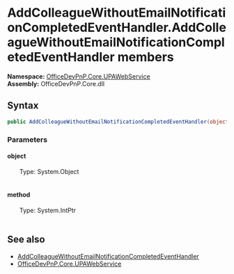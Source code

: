 # AddColleagueWithoutEmailNotificationCompletedEventHandler.AddColleagueWithoutEmailNotificationCompletedEventHandler members 
  

**Namespace:** [OfficeDevPnP.Core.UPAWebService](OfficeDevPnP.Core.UPAWebService.md)  
**Assembly:** OfficeDevPnP.Core.dll  
## Syntax
```C#
public AddColleagueWithoutEmailNotificationCompletedEventHandler(object object, IntPtr method)
```
### Parameters
#### object  
&emsp;&emsp;Type: System.Object  
&emsp;&emsp;  


#### method  
&emsp;&emsp;Type: System.IntPtr  
&emsp;&emsp;  


## See also
- [AddColleagueWithoutEmailNotificationCompletedEventHandler](OfficeDevPnP.Core.UPAWebService.AddColleagueWithoutEmailNotificationCompletedEventHandler.md)
- [OfficeDevPnP.Core.UPAWebService](OfficeDevPnP.Core.UPAWebService.md)
